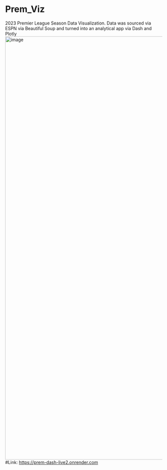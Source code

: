 # Prem_Viz
2023 Premier League Season Data Visualization. Data was sourced via ESPN via Beautiful Soup and turned into an analytical app via Dash and Plotly
<img width="1353" alt="image" src="https://github.com/homefries1/Prem_Viz/assets/88285107/75a540bd-d7ad-4b4f-a580-b9c1f61a2a71">
#Link: https://prem-dash-live2.onrender.com
